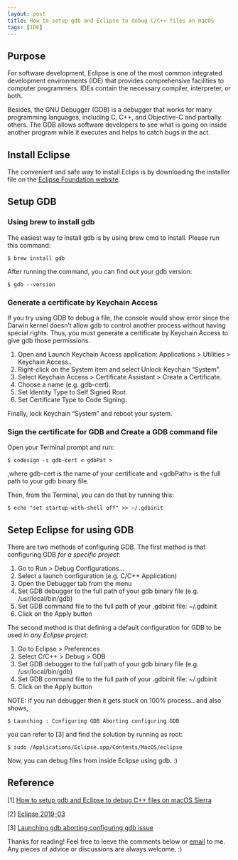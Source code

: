 ```yaml
---
layout: post
title: How to setup gdb and Eclipse to debug C/C++ files on macOS
tags: [IDE] 
---
```


## Purpose 

  For software development, Eclipse is one of the most common integrated development environments (IDE) that provides comprehensive facilities to computer programmers. IDEs contain the necessary compiler, interpreter, or both.
  
  Besides, the GNU Debugger (GDB) is a debugger that works for many programming languages, including C, C++, and Objective-C and partially others. The GDB allows software developers to see what is going on inside another program while it executes and helps to catch bugs in the act.

## Install Eclipse

  The convenient and safe way to install Eclips is by downloading the installer file on the [Eclipse Foundation website](https://www.eclipse.org/downloads/download.php?file=/oomph/epp/2019-03/R/eclipse-inst-mac64.dmg).

## Setup GDB

### Using brew to install gdb
  The easiest way to install gdb is by using brew cmd to install. Please run this command:

  <div class="language-shell highlighter-rouge"><pre class="highlight"><code class="hljs ruby"><span class="nb">$ brew install gdb </span></code></pre></div>

  After running the command, you can find out your gdb version:

  <div class="language-shell highlighter-rouge"><pre class="highlight"><code class="hljs ruby"><span class="nb">$ gdb --version </span></code></pre></div>
  
### Generate a certificate by Keychain Access

  If you try using GDB to debug a file, the console would show error since the Darwin kernel doesn’t allow gdb to control another process without having special rights. Thus, you must generate a certificate by Keychain Access to give gdb those permissions.

  <ol>
  <li> Open and Launch Keychain Access application: Applications > Utilities > Keychain Access.. </li>
  <li> Right-click on the System item and select Unlock Keychain “System”. </li>
  <li> Select Keychain Access > Certificate Assistant > Create a Certificate.</li>
  <li> Choose a name (e.g. gdb-cert). </li>
  <li> Set Identity Type to Self Signed Root. </li>
  <li> Set Certificate Type to Code Signing. </li>
  </ol>

  Finally, lock Keychain “System” and reboot your system.

### Sign the certificate for GDB and Create a GDB command file

  Open your Terminal prompt and run:

  <div class="language-shell highlighter-rouge"><pre class="highlight"><code class="hljs ruby"><span class="nb">$ codesign -s gdb-cert < gdbPat > </span></code></pre></div>
  
  ,where gdb-cert is the name of your certificate and \<gdbPath\> is the full path to your gdb binary file.

  Then, from the Terminal, you can do that by running this:

  <div class="language-shell highlighter-rouge"><pre class="highlight"><code class="hljs ruby"><span class="nb">$ echo "set startup-with-shell off" >> ~/.gdbinit </span></code></pre></div>

## Setep Eclipse for using GDB

  There are two methods of configuring GDB. The first method is that configuring GDB *for a specific project*:

  <ol>
  <li> Go to Run > Debug Configurations… </li>
  <li> Select a launch configuration (e.g. C/C++ Application) </li>
  <li> Open the Debugger tab from the menu </li>
  <li> Set GDB debugger to the full path of your gdb binary file (e.g. /usr/local/bin/gdb) </li>
  <li> Set GDB command file to the full path of your .gdbinit file: ~/.gdbinit </li>
  <li> Click on the Apply button </li>
  </ol>

  The second method is that defining a default configuration for GDB to be used *in any Eclipse project*:

  <ol>
  <li> Go to Eclipse > Preferences </li>
  <li> Select C/C++ > Debug > GDB </li>
  <li> Set GDB debugger to the full path of your gdb binary file (e.g. /usr/local/bin/gdb) </li>
  <li> Set GDB command file to the full path of your .gdbinit file: ~/.gdbinit  </li>
  <li> Click on the Apply button </li>
  </ol>

  NOTE: If you run debugger then it gets stuck on 100% process.. and also shows, 

  <div class="language-shell highlighter-rouge"><pre class="highlight"><code class="hljs ruby"><span class="nb">$ Launching : Configuring GDB Aborting configuring GDB </span></code></pre></div>

  you can refer to [3] and find the solution by running as root:

  <div class="language-shell highlighter-rouge"><pre class="highlight"><code class="hljs ruby"><span class="nb">$ sudo /Applications/Eclipse.app/Contents/MacOS/eclipse </span></code></pre></div>
  
  Now, you can debug files from inside Eclipse using gdb. :)

## Reference

[1] [How to setup gdb and Eclipse to debug C++ files on macOS Sierra](https://www.thomasvitale.com/how-to-setup-gdb-and-eclipse-to-debug-c-files-on-macos-sierra/) 

[2] [Eclipse 2019-03](https://www.eclipse.org/downloads/download.php?file=/oomph/epp/2019-03/R/eclipse-inst-mac64.dmg)


[3] [Launching gdb aborting configuring gdb issue](https://stackoverflow.com/questions/5425396/eclipse-cdt-cant-use-debugger-always-stuck-on-89-process)

<p>Thanks for reading! Feel free to leeve the comments below or <a href="mailto:qazqazqaz850@gmail.com">email</a> to me. Any pieces of advice or discussions are always welcome. :)


